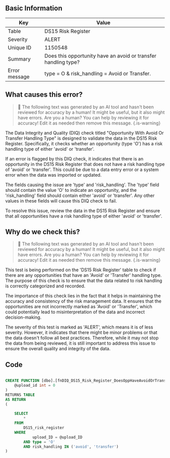 ## Basic Information
| Key         | Value          |
|-------------|----------------|
| Table       | DS15 Risk Register |
| Severity    | ALERT |
| Unique ID   | 1150548   |
| Summary     | Does this opportunity have an avoid or transfer handling type? |
| Error message | type = O & risk_handling = Avoid or Transfer. |

## What causes this error?

> :robot: The following text was generated by an AI tool and hasn't been reviewed for accuracy by a human! It might be useful, but it also might have errors. Are you a human? You can help by reviewing it for accuracy! Edit it as needed then remove this message.
{.is-warning}

The Data Integrity and Quality (DIQ) check titled "Opportunity With Avoid Or Transfer Handling Type" is designed to validate the data in the DS15 Risk Register. Specifically, it checks whether an opportunity (type 'O') has a risk handling type of either 'avoid' or 'transfer'. 

If an error is flagged by this DIQ check, it indicates that there is an opportunity in the DS15 Risk Register that does not have a risk handling type of 'avoid' or 'transfer'. This could be due to a data entry error or a system error when the data was imported or updated. 

The fields causing the issue are 'type' and 'risk_handling'. The 'type' field should contain the value 'O' to indicate an opportunity, and the 'risk_handling' field should contain either 'avoid' or 'transfer'. Any other values in these fields will cause this DIQ check to fail. 

To resolve this issue, review the data in the DS15 Risk Register and ensure that all opportunities have a risk handling type of either 'avoid' or 'transfer'.
## Why do we check this?

> :robot: The following text was generated by an AI tool and hasn't been reviewed for accuracy by a human! It might be useful, but it also might have errors. Are you a human? You can help by reviewing it for accuracy! Edit it as needed then remove this message.
{.is-warning}

This test is being performed on the 'DS15 Risk Register' table to check if there are any opportunities that have an 'Avoid' or 'Transfer' handling type. The purpose of this check is to ensure that the data related to risk handling is correctly categorized and recorded. 

The importance of this check lies in the fact that it helps in maintaining the accuracy and consistency of the risk management data. It ensures that the opportunities are not incorrectly marked as 'Avoid' or 'Transfer', which could potentially lead to misinterpretation of the data and incorrect decision-making. 

The severity of this test is marked as 'ALERT', which means it is of less severity. However, it indicates that there might be minor problems or that the data doesn't follow all best practices. Therefore, while it may not stop the data from being reviewed, it is still important to address this issue to ensure the overall quality and integrity of the data.
## Code

```sql

CREATE FUNCTION [dbo].[fnDIQ_DS15_Risk_Register_DoesOppHaveAvoidOrTransferHandling] (
	@upload_id int = 0
)
RETURNS TABLE
AS RETURN
(
	
	SELECT 
		*
	FROM 
		DS15_risk_register
	WHERE 
			upload_ID = @upload_ID
		AND type = 'O'
		AND risk_handling IN ('avoid', 'transfer')
)
```
